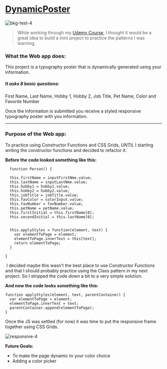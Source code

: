 
# [DynamicPoster](https://garnettr.GitHub.io/dynamicPoster/)

![bkg-test-4](https://user-images.githubusercontent.com/28959285/127429614-60b98b39-85cf-4000-aac3-7bdc3f957322.jpg)


> While working through my [Udemy Course](demy.com/course/understand-javascript/), I thought it would be a great idea to build a mini project to practice the patterns I was learning.


### What the Web app does:

This project is a typography poster that is dynamically generated using your information. 

##### It asks 8 basic questions: 
First Name, Last Name, Hobby 1, Hobby 2, Job Title, Pet Name, Color and Favorite Number 

Once the information is submitted you receive a styled responsive typography poster with you information.


---- 

### Purpose of the Web app:

To practice using Constructor Functions and CSS Grids, *UNTIL* I starting writing the constructor functions and decided to refactor it. 

**Before the code looked something like this:**

```
  function Person() {

  this.firstName = inputFirstNme.value;
  this.lastName = inputLastNme.value;
  this.hobby1 = hobby1.value;
  this.hobby2 = hobby2.value;
  this.jobTitle = jobTitle.value;
  this.favColor = colorInput.value;
  this.favNumber = favNumber.value;
  this.petName = petName.value;
  this.firstInitial = this.firstName[0];
  this.secondInitial = this.lastName[0];


  this.applyStyles = function(element, text) {
    var elementToPage = element;
    elementToPage.innerText = this[text];
    return elementToPage;
  }

}
```

 I decided maybe this wasn’t the best place to use Constructor Functions and that I should probably practice using the Class pattern in my next project. 
So I stripped the code down a bit to a very simple solution. 

**And now the code looks something like this:**

```
function applyStyles(element, text, parentContainer) {
  var elementToPage = element;
  elementToPage.innerText = text;
  parentContainer.append(elementToPage);
}
```


Once the JS was settled (for now) it was time to put the responsive frame together using CSS Grids.

![responsive-4](https://user-images.githubusercontent.com/28959285/127758935-d87f856d-389a-420d-a705-86e2af406d22.gif)



**Future Goals:** 
- To make the page dynamic to your color choice
- Adding a color picker

